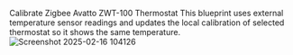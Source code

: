 Calibrate Zigbee Avatto ZWT-100 Thermostat 
This blueprint uses external temperature sensor readings and updates the local calibration of selected thermostat so it shows the same temperature.
![Screenshot 2025-02-16 104126](https://github.com/user-attachments/assets/5cb84b6a-e086-4fb0-898d-cb98843ef6fd)
